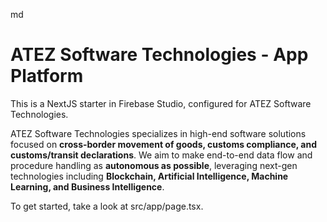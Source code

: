 md
# ATEZ Software Technologies - App Platform

This is a NextJS starter in Firebase Studio, configured for ATEZ Software Technologies.

ATEZ Software Technologies specializes in high-end software solutions focused on **cross-border movement of goods, customs compliance, and customs/transit declarations**. We aim to make end-to-end data flow and procedure handling as **autonomous as possible**, leveraging next-gen technologies including **Blockchain, Artificial Intelligence, Machine Learning, and Business Intelligence**.

To get started, take a look at src/app/page.tsx.
